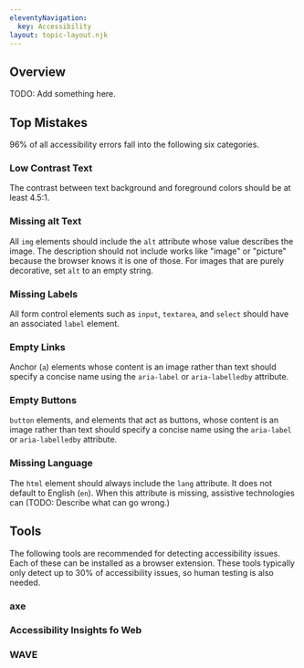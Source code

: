 ```yaml
---
eleventyNavigation:
  key: Accessibility
layout: topic-layout.njk
---
```


## Overview

TODO: Add something here.

## Top Mistakes

96% of all accessibility errors fall into the following six categories.

### Low Contrast Text

The contrast between text background and foreground colors
should be at least 4.5:1.

### Missing alt Text

All `img` elements should include the `alt` attribute
whose value describes the image.
The description should not include works like "image" or "picture"
because the browser knows it is one of those.
For images that are purely decorative, set `alt` to an empty string.

### Missing Labels

All form control elements such as `input`, `textarea`, and `select`
should have an associated `label` element.

### Empty Links

Anchor (`a`) elements whose content is an image rather than text
should specify a concise name using the
`aria-label` or `aria-labelledby` attribute.

### Empty Buttons

`button` elements, and elements that act as buttons,
whose content is an image rather than text
should specify a concise name using the
`aria-label` or `aria-labelledby` attribute.

### Missing Language

The `html` element should always include the `lang` attribute.
It does not default to English (`en`).
When this attribute is missing, assistive technologies can
(TODO: Describe what can go wrong.)

## Tools

The following tools are recommended for detecting accessibility issues.
Each of these can be installed as a browser extension.
These tools typically only detect up to 30% of accessibility issues,
so human testing is also needed.

### axe

### Accessibility Insights fo Web

### WAVE

